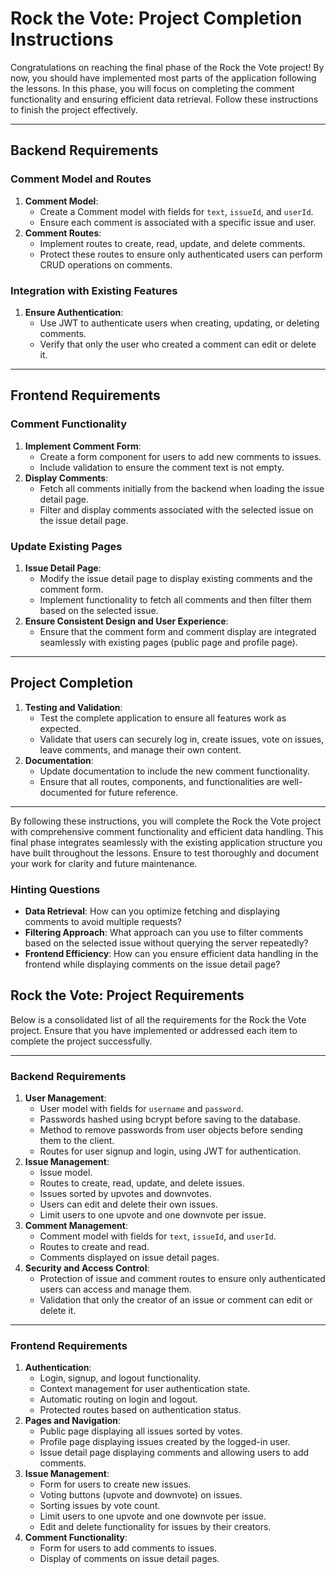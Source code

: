 # Rock the Vote: Project Completion Instructions

Congratulations on reaching the final phase of the Rock the Vote project! By now, you should have implemented most parts of the application following the lessons. In this phase, you will focus on completing the comment functionality and ensuring efficient data retrieval. Follow these instructions to finish the project effectively.

---

## Backend Requirements

### Comment Model and Routes

1. **Comment Model**:
    - Create a Comment model with fields for `text`, `issueId`, and `userId`.
    - Ensure each comment is associated with a specific issue and user.
2. **Comment Routes**:
    - Implement routes to create, read, update, and delete comments.
    - Protect these routes to ensure only authenticated users can perform CRUD operations on comments.

### Integration with Existing Features

1. **Ensure Authentication**:
    - Use JWT to authenticate users when creating, updating, or deleting comments.
    - Verify that only the user who created a comment can edit or delete it.

---

## Frontend Requirements

### Comment Functionality

1. **Implement Comment Form**:
    - Create a form component for users to add new comments to issues.
    - Include validation to ensure the comment text is not empty.
2. **Display Comments**:
    - Fetch all comments initially from the backend when loading the issue detail page.
    - Filter and display comments associated with the selected issue on the issue detail page.

### Update Existing Pages

1. **Issue Detail Page**:
    - Modify the issue detail page to display existing comments and the comment form.
    - Implement functionality to fetch all comments and then filter them based on the selected issue.
2. **Ensure Consistent Design and User Experience**:
    - Ensure that the comment form and comment display are integrated seamlessly with existing pages (public page and profile page).

---

## Project Completion

1. **Testing and Validation**:
    - Test the complete application to ensure all features work as expected.
    - Validate that users can securely log in, create issues, vote on issues, leave comments, and manage their own content.
2. **Documentation**:
    - Update documentation to include the new comment functionality.
    - Ensure that all routes, components, and functionalities are well-documented for future reference.

---

By following these instructions, you will complete the Rock the Vote project with comprehensive comment functionality and efficient data handling. This final phase integrates seamlessly with the existing application structure you have built throughout the lessons. Ensure to test thoroughly and document your work for clarity and future maintenance.

### Hinting Questions

- **Data Retrieval**: How can you optimize fetching and displaying comments to avoid multiple requests?
- **Filtering Approach**: What approach can you use to filter comments based on the selected issue without querying the server repeatedly?
- **Frontend Efficiency**: How can you ensure efficient data handling in the frontend while displaying comments on the issue detail page?

## Rock the Vote: Project Requirements

Below is a consolidated list of all the requirements for the Rock the Vote project. Ensure that you have implemented or addressed each item to complete the project successfully.

---

### Backend Requirements

1. **User Management**:
    - User model with fields for `username` and `password`.
    - Passwords hashed using bcrypt before saving to the database.
    - Method to remove passwords from user objects before sending them to the client.
    - Routes for user signup and login, using JWT for authentication.
2. **Issue Management**:
    - Issue model.
    - Routes to create, read, update, and delete issues.
    - Issues sorted by upvotes and downvotes.
    - Users can edit and delete their own issues.
    - Limit users to one upvote and one downvote per issue.
3. **Comment Management**:
    - Comment model with fields for `text`, `issueId`, and `userId`.
    - Routes to create and read.
    - Comments displayed on issue detail pages.
4. **Security and Access Control**:
    - Protection of issue and comment routes to ensure only authenticated users can access and manage them.
    - Validation that only the creator of an issue or comment can edit or delete it.

---

### Frontend Requirements

1. **Authentication**:
    - Login, signup, and logout functionality.
    - Context management for user authentication state.
    - Automatic routing on login and logout.
    - Protected routes based on authentication status.
2. **Pages and Navigation**:
    - Public page displaying all issues sorted by votes.
    - Profile page displaying issues created by the logged-in user.
    - Issue detail page displaying comments and allowing users to add comments.
3. **Issue Management**:
    - Form for users to create new issues.
    - Voting buttons (upvote and downvote) on issues.
    - Sorting issues by vote count.
    - Limit users to one upvote and one downvote per issue.
    - Edit and delete functionality for issues by their creators.
4. **Comment Functionality**:
    - Form for users to add comments to issues.
    - Display of comments on issue detail pages.